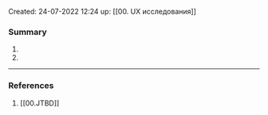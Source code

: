 Created: 24-07-2022 12:24
up: [[00. UX исследования]] 

### Summary
1. 
2. 
__________
### References
1. [[00.JTBD]]
